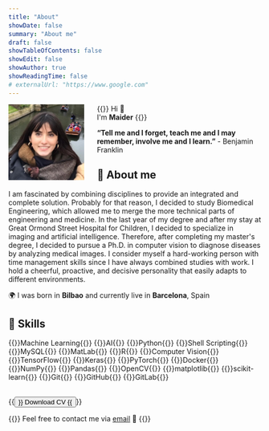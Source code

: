 ```yaml
---
title: "About"
showDate: false
summary: "About me"
draft: false
showTableOfContents: false
showEdit: false
showAuthor: true
showReadingTime: false
# externalUrl: "https://www.google.com"
---
```


<img src="/about/profile.jpeg" alt="About me" width="30%" class="rounded-md" style="float: left; margin: 0 5% 0 0;">

{{<lead>}}
Hi :wave:<br>
I'm **Maider**
{{</lead>}}

**“Tell me and I forget, teach me and I may remember, involve me and I learn.”** -  Benjamin Franklin <br>


## 🧬 About me 

I am fascinated by combining disciplines to provide an integrated and complete solution. Probably for that reason, I decided to study Biomedical Engineering, which allowed me to merge the more technical parts of engineering and medicine. In the last year of my degree and after my stay at Great Ormond Street Hospital for Children, I decided to specialize in imaging and artificial intelligence. Therefore, after completing my master's degree, I decided to pursue a Ph.D. in computer vision to diagnose diseases by analyzing medical images. I consider myself a hard-working person with time management skills since I have always combined studies with work. I hold a cheerful, proactive, and decisive personality that easily adapts to different environments.

🌍 I was born in **Bilbao** and currently live in **Barcelona**, Spain

## 👾 Skills 

{{<skills>}}Machine Learning{{</skills>}}
{{<skills>}}AI{{</skills>}}
{{<skills>}}Python{{</skills>}}
{{<skills>}}Shell Scripting{{</skills>}}
{{<skills>}}MySQL{{</skills>}}
{{<skills>}}MatLab{{</skills>}}
{{<skills>}}R{{</skills>}}
{{<skills>}}Computer Vision{{</skills>}}
{{<skills>}}TensorFlow{{</skills>}}
{{<skills>}}Keras{{</skills>}}
{{<skills>}}PyTorch{{</skills>}}
{{<skills>}}Docker{{</skills>}}
{{<skills>}}NumPy{{</skills>}}
{{<skills>}}Pandas{{</skills>}}
{{<skills>}}OpenCV{{</skills>}}
{{<skills>}}matplotlib{{</skills>}}
{{<skills>}}scikit-learn{{</skills>}}
{{<skills>}}Git{{</skills>}}
{{<skills>}}GitHub{{</skills>}}
{{<skills>}}GitLab{{</skills>}}

<br>
{{<button href="/docs/MAIDER ABAD_CV_EN.pdf" download="CV_MaiderAbad" target="_self">}}
Download CV
{{</button>}}

<!--
_Might not be super up-to-date, for that, please refer to my [LinkedIn](https://www.linkedin.com/in/maiderabad) profile_
-->

{{<lead>}}
Feel free to contact me via [email](mailto:maider.abad97@gmail.com) :email:
{{</lead>}}
